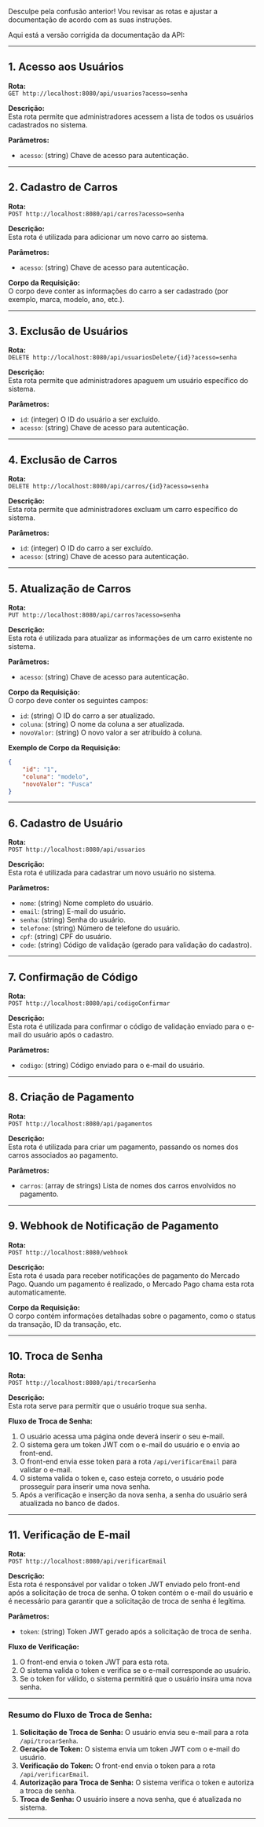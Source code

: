 Desculpe pela confusão anterior! Vou revisar as rotas e ajustar a documentação de acordo com as suas instruções.

Aqui está a versão corrigida da documentação da API:

---

## 1. Acesso aos Usuários

**Rota:**  
`GET http://localhost:8080/api/usuarios?acesso=senha`

**Descrição:**  
Esta rota permite que administradores acessem a lista de todos os usuários cadastrados no sistema.

**Parâmetros:**
- `acesso`: (string) Chave de acesso para autenticação.

---

## 2. Cadastro de Carros

**Rota:**  
`POST http://localhost:8080/api/carros?acesso=senha`

**Descrição:**  
Esta rota é utilizada para adicionar um novo carro ao sistema.

**Parâmetros:**
- `acesso`: (string) Chave de acesso para autenticação.

**Corpo da Requisição:**  
O corpo deve conter as informações do carro a ser cadastrado (por exemplo, marca, modelo, ano, etc.).

---

## 3. Exclusão de Usuários

**Rota:**  
`DELETE http://localhost:8080/api/usuariosDelete/{id}?acesso=senha`

**Descrição:**  
Esta rota permite que administradores apaguem um usuário específico do sistema.

**Parâmetros:**
- `id`: (integer) O ID do usuário a ser excluído.
- `acesso`: (string) Chave de acesso para autenticação.

---

## 4. Exclusão de Carros

**Rota:**  
`DELETE http://localhost:8080/api/carros/{id}?acesso=senha`

**Descrição:**  
Esta rota permite que administradores excluam um carro específico do sistema.

**Parâmetros:**
- `id`: (integer) O ID do carro a ser excluído.
- `acesso`: (string) Chave de acesso para autenticação.

---

## 5. Atualização de Carros

**Rota:**  
`PUT http://localhost:8080/api/carros?acesso=senha`

**Descrição:**  
Esta rota é utilizada para atualizar as informações de um carro existente no sistema.

**Parâmetros:**
- `acesso`: (string) Chave de acesso para autenticação.

**Corpo da Requisição:**  
O corpo deve conter os seguintes campos:
- `id`: (string) O ID do carro a ser atualizado.
- `coluna`: (string) O nome da coluna a ser atualizada.
- `novoValor`: (string) O novo valor a ser atribuído à coluna.

**Exemplo de Corpo da Requisição:**
```json
{
    "id": "1",
    "coluna": "modelo",
    "novoValor": "Fusca"
}
```

---

## 6. Cadastro de Usuário

**Rota:**  
`POST http://localhost:8080/api/usuarios`

**Descrição:**  
Esta rota é utilizada para cadastrar um novo usuário no sistema.

**Parâmetros:**
- `nome`: (string) Nome completo do usuário.
- `email`: (string) E-mail do usuário.
- `senha`: (string) Senha do usuário.
- `telefone`: (string) Número de telefone do usuário.
- `cpf`: (string) CPF do usuário.
- `code`: (string) Código de validação (gerado para validação do cadastro).

---

## 7. Confirmação de Código

**Rota:**  
`POST http://localhost:8080/api/codigoConfirmar`

**Descrição:**  
Esta rota é utilizada para confirmar o código de validação enviado para o e-mail do usuário após o cadastro.

**Parâmetros:**
- `codigo`: (string) Código enviado para o e-mail do usuário.

---

## 8. Criação de Pagamento

**Rota:**  
`POST http://localhost:8080/api/pagamentos`

**Descrição:**  
Esta rota é utilizada para criar um pagamento, passando os nomes dos carros associados ao pagamento.

**Parâmetros:**
- `carros`: (array de strings) Lista de nomes dos carros envolvidos no pagamento.

---

## 9. Webhook de Notificação de Pagamento

**Rota:**  
`POST http://localhost:8080/webhook`

**Descrição:**  
Esta rota é usada para receber notificações de pagamento do Mercado Pago. Quando um pagamento é realizado, o Mercado Pago chama esta rota automaticamente.

**Corpo da Requisição:**  
O corpo contém informações detalhadas sobre o pagamento, como o status da transação, ID da transação, etc.

---

## 10. Troca de Senha

**Rota:**  
`POST http://localhost:8080/api/trocarSenha`

**Descrição:**  
Esta rota serve para permitir que o usuário troque sua senha.

**Fluxo de Troca de Senha:**
1. O usuário acessa uma página onde deverá inserir o seu e-mail.
2. O sistema gera um token JWT com o e-mail do usuário e o envia ao front-end.
3. O front-end envia esse token para a rota `/api/verificarEmail` para validar o e-mail.
4. O sistema valida o token e, caso esteja correto, o usuário pode prosseguir para inserir uma nova senha.
5. Após a verificação e inserção da nova senha, a senha do usuário será atualizada no banco de dados.

---

## 11. Verificação de E-mail

**Rota:**  
`POST http://localhost:8080/api/verificarEmail`

**Descrição:**  
Esta rota é responsável por validar o token JWT enviado pelo front-end após a solicitação de troca de senha. O token contém o e-mail do usuário e é necessário para garantir que a solicitação de troca de senha é legítima.

**Parâmetros:**
- `token`: (string) Token JWT gerado após a solicitação de troca de senha.

**Fluxo de Verificação:**
1. O front-end envia o token JWT para esta rota.
2. O sistema valida o token e verifica se o e-mail corresponde ao usuário.
3. Se o token for válido, o sistema permitirá que o usuário insira uma nova senha.

---

### Resumo do Fluxo de Troca de Senha:

1. **Solicitação de Troca de Senha:** O usuário envia seu e-mail para a rota `/api/trocarSenha`.
2. **Geração de Token:** O sistema envia um token JWT com o e-mail do usuário.
3. **Verificação do Token:** O front-end envia o token para a rota `/api/verificarEmail`.
4. **Autorização para Troca de Senha:** O sistema verifica o token e autoriza a troca de senha.
5. **Troca de Senha:** O usuário insere a nova senha, que é atualizada no sistema.

---

